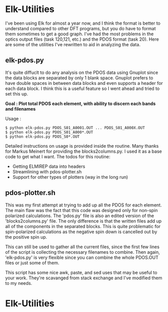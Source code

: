 # Elk-Utilities

I've been using Elk for almost a year now, and I think the format is better to understand compared to other DFT programs, but you do have to format them sometimes to get a good graph. I've had the most problems in the optics output files (task 120,121, etc.) and the PDOS format (task 20). Here are some of the utilities I've rewritten to aid in analyzing the data. 

## elk-pdos.py

It's quite diffuclt to do any analysis on the PDOS data using Gnuplot since the data blocks are separated by only 1 blank space. Gnuplot prefers to have double spaces in between data blocks and even supports a header for each data block. I think this is a useful feature so I went ahead and tried to set this up.

**Goal : Plot total PDOS each element, with ability to discern each bands and filenames** 

Usage : 

```
$ python elk-pdos.py PDOS_S01_A0001.OUT ... PDOS_S01_A000X.OUT
$ python elk-pdos.py PDOS_S01_A000*.OUT
$ python elk-pdos.py PDOS_S0*.OUT
```

Detailed instructions on usage is provided inside the routine. Many thanks for Markus Meinert for providing the blocks2columns.py. I used it as a base code to get what I want. The todos for this routine:
* Getting ELMIREP data into headers
* Streamlining with pdos-plotter.sh
* Support for other types of plotters (way in the long run)

## pdos-plotter.sh

This was my first attempt at trying to add up all the PDOS for each element. The main flaw was the fact that this code was designed only for non-spin polarized calculations. The 'pdos.py' file is also an edited version of the 'blocks2columns.py' file. The only difference is that the written files add up all of the components in the separated blocks. This is quite problematic for spin-polarized calculations as the negative spin down is cancelled out by the positive spin up.

This can still be used to gather all the current files, since the first few lines of the script is collecting the necessary filenames to combine. Then again, 'elk-pdos.py' is very flexible since you can combine the whole PDOS.OUT files or just some of them. 

This script has some nice awk, paste, and sed uses that may be useful to your work. They're scavanged from stack exchange and I've modified them to my needs.





# Elk-Utilities
